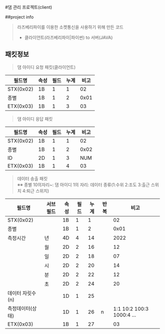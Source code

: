 #댐 관리 프로젝트(client)

##project info

> 라즈베리파이를 이용한 소켓통신을 사용하기 위해 만든 코드
>
> - 클라이언트(라즈베리파이|파이썬) to 서버(JAVA)

## 패킷정보

> 댐 아이디 요청 패킷(클라이언트)

| 필드명    | 속성 | 필드 | 누계 | 비고 |
| --------- | ---- | ---- | ---- | ---- |
| STX(0x02) | 1B   | 1    | 1    | 02   |
| 종별      | 1B   | 1    | 2    | 0x01 |
| ETX(0x03) | 1B   | 1    | 3    | 03   |

> 댐 아이디 응답 패킷

| 필드명    | 속성 | 필드 | 누계 | 비고 |
| --------- | ---- | ---- | ---- | ---- |
| STX(0x02) | 1B   | 1    | 1    | 02   |
| 종별      | 1B   | 1    | 2    | 0x02 |
| ID        | 2D   | 1    | 3    | NUM  |
| ETX(0x03) | 1B   | 1    | 4    | 03   |

> 데이터 송출 패킷
> <br>※※ 종별 10의자리~: 댐 아이디 1의 자리: 데이터 종류(1:수위 2:조도 3:출근 스위치 4:퇴근 스위치)

| 필드명           | 서브필드 | 속성 | 필드 | 누계 | 반복 | 비고                    |
| ---------------- | -------- | ---- | ---- | ---- | ---- | ----------------------- |
| STX(0x02)        |          | 1B   | 1    | 1    |      | 02                      |
| 종별             |          | 1B   | 1    | 2    |      | 0x01                    |
| 측정시간         | 년       | 4D   | 4    | 14   |      | 2022                    |
|                  | 월       | 2D   | 2    | 16   |      | 12                      |
|                  | 일       | 2D   | 2    | 18   |      | 07                      |
|                  | 시       | 2D   | 2    | 20   |      | 14                      |
|                  | 분       | 2D   | 2    | 22   |      | 12                      |
|                  | 초       | 2D   | 2    | 24   |      | 20                      |
| 데이터 자릿수(n) |          | 1D   | 1    | 25   |      |
| 측정데이터(상태) |          | 1D   | 1    | 26   | n    | 1:1 10:2 100:3 1000:4 … |
| ETX(0x03)        |          | 1B   | 1    | 27   |      | 03                      |
